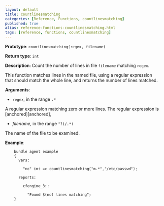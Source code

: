 ```yaml
---
layout: default
title: countlinesmatching
categories: [Reference, Functions, countlinesmatching]
published: true
alias: reference-functions-countlinesmatching.html
tags: [reference, functions, countlinesmatching]
---
```


**Prototype**: `countlinesmatching(regex, filename)`

**Return type**: `int`

**Description**: Count the number of lines in file `filename` matching 
`regex`.

This function matches lines in the named file, using a regular expression that should match the whole line, and returns the number of lines matched.

**Arguments**:

* `regex`, in the range `.*`

A regular expression matching zero or more lines. The regular expression is 
[anchored][anchored],

* *filename*, in the range `"?(/.*)`

The name of the file to be examined.

**Example**:

```cf3
    bundle agent example
    {     
      vars:

        "no" int => countlinesmatching("m.*","/etc/passwd");

      reports:

        cfengine_3::

          "Found $(no) lines matching";
    }
```

